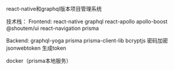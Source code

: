 react-native和graphql版本项目管理系统

技术栈：
Frontend:
react-native
graphql
react-apollo
apollo-boost
@shoutem/ui
react-navigation
prisma

Backend:
graphql-yoga
prisma
prisma-client-lib
bcryptjs 密码加密
jsonwebtoken  生成token


docker（prisma本地服务）